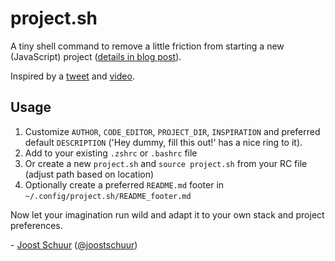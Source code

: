 # project.sh

A tiny shell command to remove a little friction from starting a new (JavaScript) project ([details in blog post](https://joostschuur.com/...)).

Inspired by a [tweet](https://twitter.com/joostschuur/status/1635548218518847491) and [video](https://www.youtube.com/watch?v=DJR5RLVOjOw&t=70s).

## Usage

1. Customize `AUTHOR`, `CODE_EDITOR`, `PROJECT_DIR`, `INSPIRATION` and preferred default `DESCRIPTION` ('Hey dummy, fill this out!' has a nice ring to it).
2. Add to your existing `.zshrc` or `.bashrc` file
3. Or create a new `project.sh` and `source project.sh` from your RC file (adjust path based on location)
4. Optionally create a preferred `README.md` footer in `~/.config/project.sh/README_footer.md`

Now let your imagination run wild and adapt it to your own stack and project preferences.

\- [Joost Schuur](https://joostschuur.com) ([@joostschuur](https://twitter.com/joostschuur))
